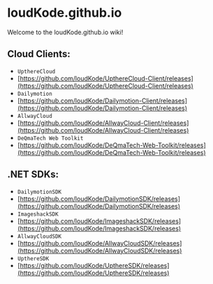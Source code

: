 # loudKode.github.io

Welcome to the loudKode.github.io wiki!
## Cloud Clients:
* `UpthereCloud`
* [https://github.com/loudKode/UpthereCloud-Client/releases](https://github.com/loudKode/UpthereCloud-Client/releases)
* `Dailymotion`
* [https://github.com/loudKode/Dailymotion-Client/releases](https://github.com/loudKode/Dailymotion-Client/releases)
* `AllwayCloud`
* [https://github.com/loudKode/AllwayCloud-Client/releases](https://github.com/loudKode/AllwayCloud-Client/releases)
* `DeQmaTech Web Toolkit`
* [https://github.com/loudKode/DeQmaTech-Web-Toolkit/releases](https://github.com/loudKode/DeQmaTech-Web-Toolkit/releases)


## .NET SDKs:
* `DailymotionSDK`
* [https://github.com/loudKode/DailymotionSDK/releases](https://github.com/loudKode/DailymotionSDK/releases)
* `ImageshackSDK`
* [https://github.com/loudKode/ImageshackSDK/releases](https://github.com/loudKode/ImageshackSDK/releases)
* `AllwayCloudSDK`
* [https://github.com/loudKode/AllwayCloudSDK/releases](https://github.com/loudKode/AllwayCloudSDK/releases)
* `UpthereSDK`
* [https://github.com/loudKode/UpthereSDK/releases](https://github.com/loudKode/UpthereSDK/releases)
